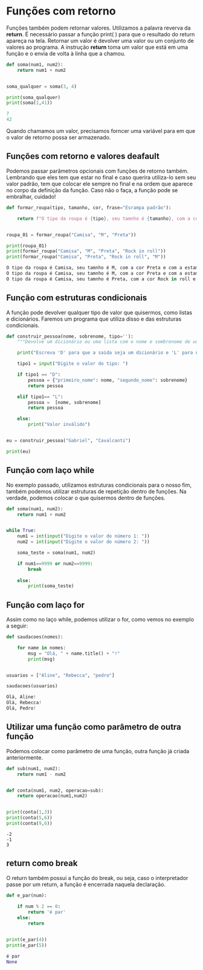 # Funções com retorno

Funções também podem retornar valores. Utilizamos a palavra reverva da **return**. É necessário passar a função print( ) para que o resultado do return apareça na tela. Retornar um valor é devolver uma valor ou um conjunto de valores ao programa. A instrução **return** toma um valor que está em uma função e o envia de volta à linha que a chamou.

```python
def soma(num1, num2):
    return num1 + num2


soma_qualquer = soma(3, 4)

print(soma_qualquer)
print(soma(1,41))

```

```python
7
42
```

Quando chamamos um valor, precisamos forncer uma variável para em que o valor de retorno possa ser armazenado.

## Funções com retorno e valores deafault

Podemos passar parâmetros opcionais com funções de retorno também. Lembrando que eles tem que estar no final e caso querira utiliza-lo sem seu valor padrão, tem que colocar ele sempre no final e na ordem que aparece no corpo da definição da função. Caso não o faça, a função pode se embralhar, cuidado!

```python
def formar_roupa(tipo, tamanho, cor, frase="Esrampa padrão"):

    return f"O tipo da roupa é {tipo}, seu tamnho é {tamanho}, com a cor {cor} e com a estampa {frase}."


roupa_01 = formar_roupa("Camisa", "M", "Preta"))

print(roupa_01)
print(formar_roupa("Camisa", "M", "Preta", "Rock in roll"))
print(formar_roupa("Camisa", "Preta", "Rock in roll", "M"))

```

```python
O tipo da roupa é Camisa, seu tamnho é M, com a cor Preta e com a estampa Esrampa padrão.
O tipo da roupa é Camisa, seu tamnho é M, com a cor Preta e com a estampa Rock in roll.
O tipo da roupa é Camisa, seu tamnho é Preta, com a cor Rock in roll e com a estampa M.
```

## Função com estruturas condicionais

A função pode devolver qualquer tipo de valor que quisermos, como listas e dicionários. Faremos um programa que utiliza disso 
e das estruturas condicionais.

```python
def construir_pessoa(nome, sobrenome, tipo=''):
    """Devolve um dicionário ou uma lista com o nome e sombrenome de uma pessoa"""

    print("Escreva 'D' para que a saida seja um dicionário e 'L' para uma lista")

    tipo1 = input("Digite o valor do tipo: ")

    if tipo1 == "D":
        pessoa = {"primeiro_nome": nome, "segundo_nome": sobrenome}
        return pessoa

    elif tipo1== "L":
        pessoa =  [nome, sobrenome]
        return pessoa

    else:
        print("Valor inválido")


eu = construir_pessoa("Gabriel", "Cavalcanti")

print(eu)

```

## Função com laço while

No exemplo passado, utilizamos estruturas condicionais para o nosso fim, também podemos utilizar estruturas de repetição dentro de funções. Na verdade, podemos colocar o que quisermos dentro de funções. 

```python
def soma(num1, num2):
    return num1 + num2


while True:
    num1 = int(input("Digite o valor do número 1: "))
    num2 = int(input("Digite o valor do número 2: "))

    soma_teste = soma(num1, num2)

    if num1==9999 or num2==9999:
        break
    
    else:
        print(soma_teste)

```

## Função com laço for

Assim como no laço while, podemos utilizar o for, como vemos no exemplo a seguir:

```python
def saudacoes(nomes):

    for name in nomes:
        msg = "Olá, " + name.title() + "!"
        print(msg)


usuarios = ["Aline", "Rebecca", "pedro"]

saudacoes(usuarios)

```

```Python
Olá, Aline!
Olá, Rebecca!
Olá, Pedro!
```

## Utilizar uma função como parâmetro de outra função

Podemos colocar como parâmetro de uma função, outra função já criada anteriormente. 

```python
def sub(num1, num2):
    return num1 - num2


def conta(num1, num2, operacao=sub):
    return operacao(num1,num2)


print(conta(1,3))
print(conta(5,6))
print(conta(9,6))

```

```Pyhton
-2
-1
3
```

## return como break

O return também possui a função do break, ou seja, caso o interpretador passe por um return, a função é encerrada naquela declaração.

```python
def e_par(num):
   
    if num % 2 == 0:
        return 'é par'
    else:
        return


print(e_par(4))
print(e_par(5))

```

```python
é par
None
```
